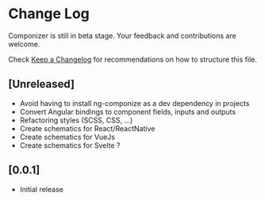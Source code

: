 # Change Log

Componizer is still in beta stage. Your feedback and contributions are welcome.

Check [Keep a Changelog](http://keepachangelog.com/) for recommendations on how to structure this file.

## [Unreleased]

- Avoid having to install ng-componize as a dev dependency in projects
- Convert Angular bindings to component fields, inputs and outputs
- Refactoring styles (SCSS, CSS, ...)
- Create schematics for React/ReactNative
- Create schematics for VueJs
- Create schematics for Svelte ?

## [0.0.1]

- Initial release